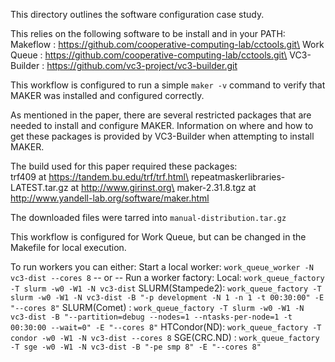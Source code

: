 This directory outlines the software configuration case study.

This relies on the following software to be install and in your PATH:\
Makeflow : https://github.com/cooperative-computing-lab/cctools.git\
Work Queue : https://github.com/cooperative-computing-lab/cctools.git\
VC3-Builder : https://github.com/vc3-project/vc3-builder.git

This workflow is configured to run a simple `maker -v` command to verify that 
MAKER was installed and configured correctly.

As mentioned in the paper, there are several restricted packages that are
needed to install and configure MAKER. Information on where and how to get
these packages is provided by VC3-Builder when attempting to install MAKER.

The build used for this paper required these packages:\
trf409 at https://tandem.bu.edu/trf/trf.html\
repeatmaskerlibraries-LATEST.tar.gz at http://www.girinst.org\
maker-2.31.8.tgz at http://www.yandell-lab.org/software/maker.html

The downloaded files were tarred into `manual-distribution.tar.gz`

This workflow is configured for Work Queue, but can be changed in the Makefile for local
execution. 

To run workers you can either:
Start a local worker:
`work_queue_worker -N vc3-dist --cores 8`
-- or --
Run a worker factory:
Local: `work_queue_factory -T slurm -w0 -W1 -N vc3-dist`
SLURM(Stampede2): `work_queue_factory -T slurm -w0 -W1 -N vc3-dist -B "-p development -N 1 -n 1 -t 00:30:00" -E "--cores 8"`
SLURM(Comet)    : `work_queue_factory -T slurm -w0 -W1 -N vc3-dist -B "--partition=debug --nodes=1 --ntasks-per-node=1 -t 00:30:00 --wait=0" -E "--cores 8"`
HTCondor(ND): `work_queue_factory -T condor -w0 -W1 -N vc3-dist --cores 8`
SGE(CRC.ND) : `work_queue_factory -T sge -w0 -W1 -N vc3-dist -B "-pe smp 8" -E "--cores 8"`

